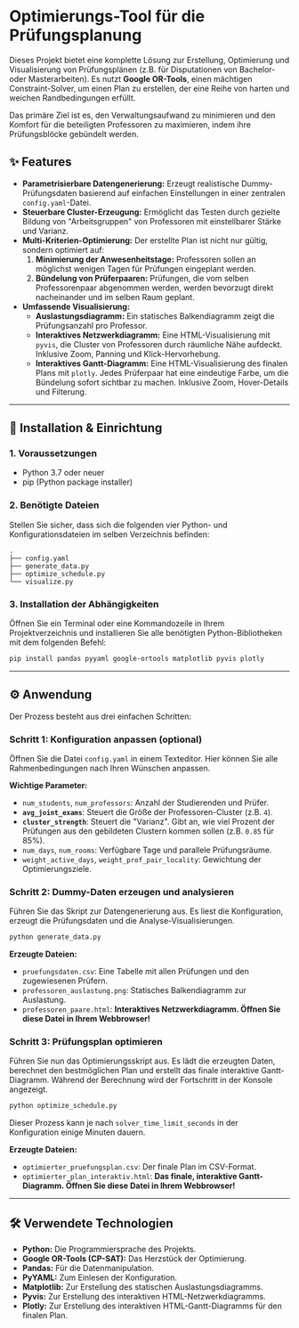 # Optimierungs-Tool für die Prüfungsplanung

Dieses Projekt bietet eine komplette Lösung zur Erstellung, Optimierung und Visualisierung von Prüfungsplänen (z.B. für Disputationen von Bachelor- oder Masterarbeiten). Es nutzt **Google OR-Tools**, einen mächtigen Constraint-Solver, um einen Plan zu erstellen, der eine Reihe von harten und weichen Randbedingungen erfüllt.

Das primäre Ziel ist es, den Verwaltungsaufwand zu minimieren und den Komfort für die beteiligten Professoren zu maximieren, indem ihre Prüfungsblöcke gebündelt werden.

## ✨ Features

-   **Parametrisierbare Datengenerierung:** Erzeugt realistische Dummy-Prüfungsdaten basierend auf einfachen Einstellungen in einer zentralen `config.yaml`-Datei.
-   **Steuerbare Cluster-Erzeugung:** Ermöglicht das Testen durch gezielte Bildung von "Arbeitsgruppen" von Professoren mit einstellbarer Stärke und Varianz.
-   **Multi-Kriterien-Optimierung:** Der erstellte Plan ist nicht nur gültig, sondern optimiert auf:
    1.  **Minimierung der Anwesenheitstage:** Professoren sollen an möglichst wenigen Tagen für Prüfungen eingeplant werden.
    2.  **Bündelung von Prüferpaaren:** Prüfungen, die vom selben Professorenpaar abgenommen werden, werden bevorzugt direkt nacheinander und im selben Raum geplant.
-   **Umfassende Visualisierung:**
    -   **Auslastungsdiagramm:** Ein statisches Balkendiagramm zeigt die Prüfungsanzahl pro Professor.
    -   **Interaktives Netzwerkdiagramm:** Eine HTML-Visualisierung mit `pyvis`, die Cluster von Professoren durch räumliche Nähe aufdeckt. Inklusive Zoom, Panning und Klick-Hervorhebung.
    -   **Interaktives Gantt-Diagramm:** Eine HTML-Visualisierung des finalen Plans mit `plotly`. Jedes Prüferpaar hat eine eindeutige Farbe, um die Bündelung sofort sichtbar zu machen. Inklusive Zoom, Hover-Details und Filterung.

---

## 🚀 Installation & Einrichtung

### 1. Voraussetzungen

-   Python 3.7 oder neuer
-   pip (Python package installer)

### 2. Benötigte Dateien

Stellen Sie sicher, dass sich die folgenden vier Python- und Konfigurationsdateien im selben Verzeichnis befinden:

```
.
├── config.yaml
├── generate_data.py
├── optimize_schedule.py
└── visualize.py
```

### 3. Installation der Abhängigkeiten

Öffnen Sie ein Terminal oder eine Kommandozeile in Ihrem Projektverzeichnis und installieren Sie alle benötigten Python-Bibliotheken mit dem folgenden Befehl:

```bash
pip install pandas pyyaml google-ortools matplotlib pyvis plotly
```

---

## ⚙️ Anwendung

Der Prozess besteht aus drei einfachen Schritten:

### Schritt 1: Konfiguration anpassen (optional)

Öffnen Sie die Datei `config.yaml` in einem Texteditor. Hier können Sie alle Rahmenbedingungen nach Ihren Wünschen anpassen.

**Wichtige Parameter:**
-   `num_students`, `num_professors`: Anzahl der Studierenden und Prüfer.
-   **`avg_joint_exams`**: Steuert die Größe der Professoren-Cluster (z.B. `4`).
-   **`cluster_strength`**: Steuert die "Varianz". Gibt an, wie viel Prozent der Prüfungen aus den gebildeten Clustern kommen sollen (z.B. `0.85` für 85%).
-   `num_days`, `num_rooms`: Verfügbare Tage und parallele Prüfungsräume.
-   `weight_active_days`, `weight_prof_pair_locality`: Gewichtung der Optimierungsziele.

### Schritt 2: Dummy-Daten erzeugen und analysieren

Führen Sie das Skript zur Datengenerierung aus. Es liest die Konfiguration, erzeugt die Prüfungsdaten und die Analyse-Visualisierungen.

```bash
python generate_data.py
```

**Erzeugte Dateien:**
-   `pruefungsdaten.csv`: Eine Tabelle mit allen Prüfungen und den zugewiesenen Prüfern.
-   `professoren_auslastung.png`: Statisches Balkendiagramm zur Auslastung.
-   `professoren_paare.html`: **Interaktives Netzwerkdiagramm. Öffnen Sie diese Datei in Ihrem Webbrowser!**

### Schritt 3: Prüfungsplan optimieren

Führen Sie nun das Optimierungsskript aus. Es lädt die erzeugten Daten, berechnet den bestmöglichen Plan und erstellt das finale interaktive Gantt-Diagramm. Während der Berechnung wird der Fortschritt in der Konsole angezeigt.

```bash
python optimize_schedule.py
```

Dieser Prozess kann je nach `solver_time_limit_seconds` in der Konfiguration einige Minuten dauern.

**Erzeugte Dateien:**
-   `optimierter_pruefungsplan.csv`: Der finale Plan im CSV-Format.
-   `optimierter_plan_interaktiv.html`: **Das finale, interaktive Gantt-Diagramm. Öffnen Sie diese Datei in Ihrem Webbrowser!**

---

## 🛠️ Verwendete Technologien

-   **Python:** Die Programmiersprache des Projekts.
-   **Google OR-Tools (CP-SAT):** Das Herzstück der Optimierung.
-   **Pandas:** Für die Datenmanipulation.
-   **PyYAML:** Zum Einlesen der Konfiguration.
-   **Matplotlib:** Zur Erstellung des statischen Auslastungsdiagramms.
-   **Pyvis:** Zur Erstellung des interaktiven HTML-Netzwerkdiagramms.
-   **Plotly:** Zur Erstellung des interaktiven HTML-Gantt-Diagramms für den finalen Plan.